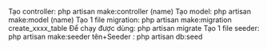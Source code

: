 Tạo controller:
php artisan make:controller (name)
Tạo model:
php artisan make:model (name)
Tạo 1 file migration:
php artisan make:migration create_xxxx_table
Để chạy được dùng: php artisan migrate
Tạo 1 file seeder:
php artisan make:seeder tên+Seeder
: php artisan db:seed

